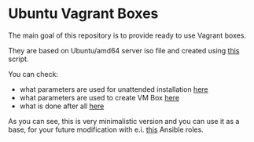 Ubuntu Vagrant Boxes
====================

The main goal of this repository is to provide ready to use Vagrant boxes.

They are based on Ubuntu/amd64 server iso file and created using [this](https://github.com/kraksoft/vagrant-box/blob/master/build-ubuntu.sh) script.

You can check:
- what parameters are used for unattended installation [here](https://github.com/kraksoft/vagrant-box/blob/master/preseed.cfg)
- what parameters are used to create VM Box [here](https://github.com/kraksoft/vagrant-box/blob/master/build.sh#L196)
- what is done after all [here](https://github.com/kraksoft/vagrant-box/blob/master/late_command.sh)

As you can see, this is very minimalistic version and you can use it as a base, for your future modification with e.i. [this](https://github.com/kraksoft/ansible-roles) Ansible roles.

